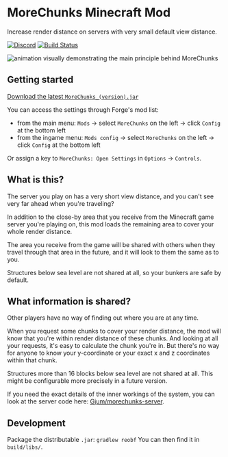 # MoreChunks Minecraft Mod

Increase render distance on servers with very small default view distance.

[![Discord](https://img.shields.io/discord/268769629575315456.svg?colorB=7289DA&label=Discord)](https://discord.gg/FrZQeFr) [![Build Status](https://travis-ci.org/Gjum/morechunks-forge.svg?branch=master)](https://travis-ci.org/Gjum/morechunks-forge)

![animation visually demonstrating the main principle behind MoreChunks](https://cdn.discordapp.com/attachments/378352993717977090/388103623500103680/demo-4.gif)

## Getting started

[Download the latest `MoreChunks_(version).jar`](https://github.com/Gjum/morechunks-forge/releases/latest)

You can access the settings through Forge's mod list:
- from the main menu: `Mods` -> select `MoreChunks` on the left -> click `Config` at the bottom left
- from the ingame menu: `Mods config` -> select `MoreChunks` on the left -> click `Config` at the bottom left

Or assign a key to `MoreChunks: Open Settings` in `Options` -> `Controls`.

## What is this?

The server you play on has a very short view distance,
and you can't see very far ahead when you're traveling?

In addition to the close-by area that you receive
from the Minecraft game server you're playing on,
this mod loads the remaining area to cover your whole render distance.

The area you receive from the game will be shared with others
when they travel through that area in the future,
and it will look to them the same as to you.

Structures below sea level are not shared at all,
so your bunkers are safe by default.

## What information is shared?

Other players have no way of finding out where you are at any time.

When you request some chunks to cover your render distance,
the mod will know that you're within render distance of these chunks.
And looking at all your requests, it's easy to calculate the chunk you're in.
But there's no way for anyone to know your y-coordinate or your exact x and z coordinates within that chunk.

Structures more than 16 blocks below sea level are not shared at all.
This might be configurable more precisely in a future version.

If you need the exact details of the inner workings of the system,
you can look at the server code here: [Gjum/morechunks-server](https://github.com/Gjum/morechunks-server).

## Development

Package the distributable `.jar`: `gradlew reobf`
You can then find it in `build/libs/`.
